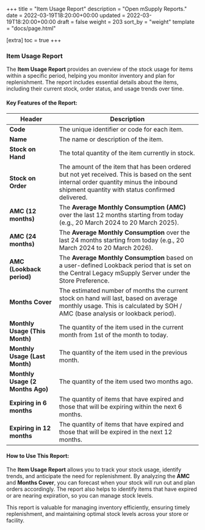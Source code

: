 +++
title = "Item Usage Report"
description = "Open mSupply Reports."
date = 2022-03-19T18:20:00+00:00
updated = 2022-03-19T18:20:00+00:00
draft = false
weight = 203
sort_by = "weight"
template = "docs/page.html"

[extra]
toc = true
+++
### Item Usage Report

The **Item Usage Report** provides an overview of the stock usage for items within a specific period, helping you monitor inventory and plan for replenishment. The report includes essential details about the items, including their current stock, order status, and usage trends over time.

#### Key Features of the Report:

| **Header**                     | **Description**                                                                                      |
|----------------------------------|------------------------------------------------------------------------------------------------------|
| **Code**                         | The unique identifier or code for each item.                                                          |
| **Name**                         | The name or description of the item.                                                                  |
| **Stock on Hand**                | The total quantity of the item currently in stock.                                                          |
| **Stock on Order**               | The amount of the item that has been ordered but not yet received. This is based on the sent internal order quantity minus the inbound shipment quantity with status confirmed delivered.                                   |
| **AMC (12 months)**              | The **Average Monthly Consumption (AMC)** over the last 12 months starting from today (e.g., 20 March 2024 to 20 March 2025).|  |
| **AMC (24 months)**              | The **Average Monthly Consumption** over the last 24 months starting from today (e.g., 20 March 2024 to 20 March 2026).
| **AMC (Lookback period)**        | The **Average Monthly Consumption** based on a user-defined Lookback period that is set on the Central Legacy mSupply Server under the Store Preference.|
| **Months Cover**                 | The estimated number of months the current stock on hand will last, based on average monthly usage. This is calculated by SOH / AMC (base analysis or lookback period).  |
| **Monthly Usage (This Month)**  | The quantity of the item used in the current month from 1st of the month to today.                                                   |
| **Monthly Usage (Last Month)**  | The quantity of the item used in the previous month.                                                  |
| **Monthly Usage (2 Months Ago)**| The quantity of the item used two months ago.                              |
| **Expiring in 6 months**         | The quantity of items that have expired and those that will be expiring within the next 6 months. |
| **Expiring in 12 months**        | The quantity of items that have expired and those that will be expired in the next 12 months.                                     |

#### How to Use This Report:

The **Item Usage Report** allows you to track your stock usage, identify trends, and anticipate the need for replenishment. By analyzing the **AMC** and **Months Cover**, you can forecast when your stock will run out and plan orders accordingly. The report also helps to identify items that have expired or are nearing expiration, so you can manage stock levels.

This report is valuable for managing inventory efficiently, ensuring timely replenishment, and maintaining optimal stock levels across your store or facility.
